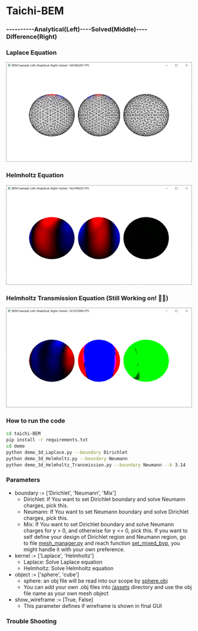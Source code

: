 # Taichi-BEM

### ----------Analytical(Left)----Solved(Middle)----Difference(Right)

### Laplace Equation
<img src="demo/Laplace_solved_Neumann.png" height="270">

### Helmholtz Equation
<img src="demo/Helmholtz_solved_Dirichlet.png" height="270">

### Helmholtz Transmission Equation (Still Working on! 👨‍💻)
<img src="demo/HelmholtzTransmission_solved_Dirichlet.png" height="270">


### How to run the code

```bash
cd taichi-BEM
pip install -r requirements.txt
cd demo
python demo_3d_Laplace.py --boundary Dirichlet
python demo_3d_Helmholtz.py --boundary Neumann
python demo_3d_Helmholtz_Transmission.py --boundary Neumann --k 3.14 
```

### Parameters
- boundary := [‘Dirichlet’, 'Neumann', 'Mix']
  - Dirichlet: If You want to set Dirichlet boundary and solve Neumann charges, pick this.
  - Neumann: If You want to set Neumann boundary and solve Dirichlet charges, pick this.
  - Mix: If You want to set Dirichlet boundary and solve Neumann charges for y > 0, and otherwise for y <= 0, pick this. If you want to self define your design of Dirichlet region and Neumann region, go to file [mesh_manager.py](src/managers/mesh_manager.py) and reach function [set_mixed_bvp](src/managers/mesh_manager.py), you might handle it with your own preference.
- kernel := ['Laplace', 'Helmholtz']
  - Laplace: Solve Laplace equation
  - Helmholtz: Solve Helmholtz equation
- object := ['sphere', 'cube']
  - sphere: an obj file will be read into our scope by [sphere.obj](assets/sphere.obj)
  - You can add your own .obj files into [/assets](assets/) directory and use the obj file name as your own mesh object
- show_wireframe := [True, False]
  - This parameter defines if wireframe is shown in final GUI


### Trouble Shooting